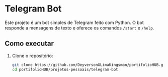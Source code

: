 # Telegram Bot

Este projeto é um bot simples de Telegram feito com Python. O bot responde a mensagens de texto e oferece os comandos `/start` e `/help`.

## Como executar

1. Clone o repositório:
   ```bash
   git clone https://github.com/DeyversonGLimaKingsman/portifolioHUB.git
   cd portifolioHUB/projetos-pessoais/telegram-bot